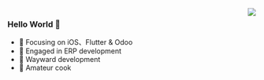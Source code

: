 <img align="right" src="https://github-readme-stats.vercel.app/api?username=HelloWorldImJoe&show_icons=true&icon_color=CE1D2D&text_color=718096&bg_color=ffffff&hide_title=true" />

### Hello World 👋

- :orange_book: Focusing on iOS、Flutter & Odoo
- :hammer: Engaged in ERP development
- :ram: Wayward development
- :meat_on_bone: Amateur cook
